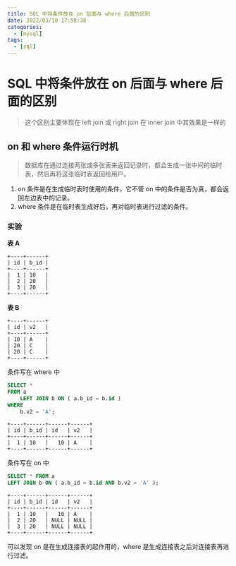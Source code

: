 ```yaml
---
title: SQL 中将条件放在 on 后面与 where 后面的区别
date: 2022/03/10 17:58:38
categories:
  - [mysql]
tags:
  - [sql]
---
```

# SQL 中将条件放在 on 后面与 where 后面的区别

> 这个区别主要体现在 left join 或 right join 在 inner join 中其效果是一样的

## on 和 where 条件运行时机

> 数据库在通过连接两张或多张表来返回记录时，都会生成一张中间的临时表，然后再将这张临时表返回给用户。

1. on 条件是在生成临时表时使用的条件，它不管 on 中的条件是否为真，都会返回左边表中的记录。
2. where 条件是在临时表生成好后，再对临时表进行过滤的条件。

### 实验

**表 A**

```
+----+------+
| id | b_id |
+----+------+
|  1 | 10   |
|  2 | 20   |
|  3 | 20   |
+----+------+
```

**表 B**

```
+----+------+
| id | v2   |
+----+------+
| 10 | A    |
| 20 | C    |
| 20 | C    |
+----+------+
```

条件写在 where 中

```sql
SELECT * 
FROM a
	LEFT JOIN b ON ( a.b_id = b.id ) 
WHERE
	b.v2 = 'A';
```

```
+----+------+------+------+
| id | b_id | id   | v2   |
+----+------+------+------+
|  1 | 10   |   10 | A    |
+----+------+------+------+
```

条件写在 on 中

```sql
SELECT * FROM a
LEFT JOIN b ON ( a.b_id = b.id AND b.v2 = 'A' );
```

```
+----+------+------+------+
| id | b_id | id   | v2   |
+----+------+------+------+
|  1 | 10   |   10 | A    |
|  2 | 20   | NULL | NULL |
|  3 | 20   | NULL | NULL |
+----+------+------+------+
```

可以发现 on 是在生成连接表的起作用的，where 是生成连接表之后对连接表再进行过滤。